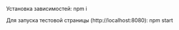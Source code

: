 Установка зависимостей:
  npm i

Для запуска тестовой страницы (http://localhost:8080):
  npm start
